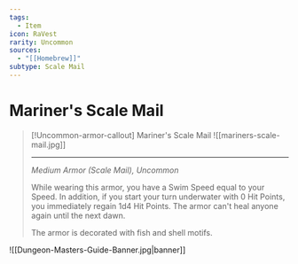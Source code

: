 ```yaml
---
tags:
  - Item
icon: RaVest
rarity: Uncommon
sources:
  - "[[Homebrew]]"
subtype: Scale Mail
---
```

# Mariner's Scale Mail

>[!Uncommon-armor-callout] Mariner's Scale Mail
>![[mariners-scale-mail.jpg]]
>
>---
> *Medium Armor (Scale Mail), Uncommon*
> 
> While wearing this armor, you have a Swim Speed equal to your Speed. In addition, if you start your turn underwater with 0 Hit Points, you immediately regain 1d4 Hit Points. The armor can't heal anyone again until the next dawn.
>
>The armor is decorated with fish and shell motifs.

![[Dungeon-Masters-Guide-Banner.jpg|banner]]